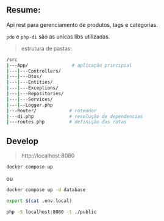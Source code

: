 ## Resume:

Api rest para gerenciamento de produtos, tags e categorias.

`pdo` e `php-di` são as unicas libs utilizadas.

> estrutura de pastas:
```bash
/src
|---App/                # aplicação principial
|---|---Controllers/
|---|---Dtos/
|---|---Entities/
|---|---Exceptions/
|---|---Repositories/
|---|---Services/
|---|--Logger.php
|---Router/            # roteador
|---di.php             # resolução de dependencias
|---routes.php         # definição das rotas
```
## Develop
> http://localhost:8080
```bash
docker compose up
```
ou

```bash
docker compose up -d database

export $(cat .env.local)

php -S localhost:8080 -t ./public
```
